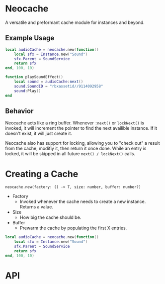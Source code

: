 # Neocache
A versatile and preformant cache module for instances and beyond.

## Example Usage
```lua
local audioCache = neocache.new(function()
	local sfx = Instance.new("Sound")
	sfx.Parent = SoundService
	return sfx
end, 100, 10)

function playSoundEffect()
	local sound = audioCache:next()
	sound.SoundID = "rbxassetid//9114092958"
	sound:Play()
end
```

##  Behavior
Neocache acts like a ring buffer. Whenever `:next()` or `lockNext()` is invoked, it will increment the pointer to find the next availible instance. If it doesn't exist, it will just create it.

Neocache also has support for locking, allowing you to "check out" a result from the cache, modifiy it, then return it once done. While an entry is locked, it will be skipped in all future `next() / lockNext()` calls.

# Creating a Cache
`neocache.new(factory: () -> T, size: number, buffer: number?)`
- Factory
	- Invoked whenever the cache needs to create a new instance. Returns a value.
- Size
	- How big the cache should be.
- Buffer
	- Prewarm the cache by populating the first X entries.
```lua
local audioCache = neocache.new(function()
	local sfx = Instance.new("Sound")
	sfx.Parent = SoundService
	return sfx
end, 100, 10)
```

# API
## 